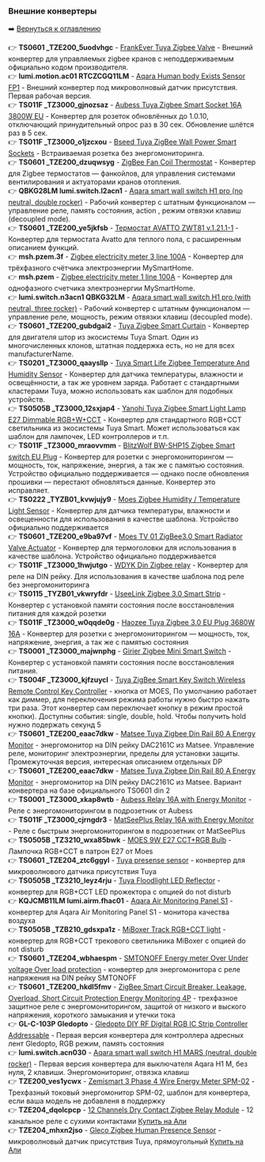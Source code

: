### Внешние конвертеры

:arrow_right: [Вернуться к оглавлению](https://github.com/kvazis/training/tree/master/lessons/articles/articles)

:point_right: **TS0601 _TZE200_5uodvhgc** - [FrankEver Tuya Zigbee Valve](https://raw.githubusercontent.com/kvazis/training/master/z2m_converters/converters/_TZE200_5uodvhgc.js) - Внешний конвертер для управляемых zigbee кранов с неподдерживаемым официально кодом производителя.    
:point_right: **lumi.motion.ac01 RTCZCGQ11LM** - [Aqara Human body Exists Sensor FP1](https://raw.githubusercontent.com/kvazis/training/master/z2m_converters/converters/RTCZCGQ11LM.js) - Внешний конвертер под микроволновый датчик присутствия. Первая рабочая версия.    
:point_right: **TS011F _TZ3000_gjnozsaz** - [Aubess Tuya Zigbee Smart Socket 16A 3800W EU](https://raw.githubusercontent.com/kvazis/training/master/z2m_converters/converters/_TZ3000_gjnozsaz.js) - Конвертер для розеток обновлённых до 1.0.10, отключающий принудительный опрос раз в 30 сек. Обновление шлётся раз в 5 сек.    
:point_right: **TS011F _TZ3000_o1jzcxou** - [Bseed Tuya ZigBee Wall Power Smart Sockets](https://raw.githubusercontent.com/kvazis/training/master/z2m_converters/converters/_TZ3000_o1jzcxou.js) - Встраиваемая розетка без энергомониторинга.    
:point_right: **TS0601 _TZE200_dzuqwsyg** - [ZigBee Fan Coil Thermostat](https://raw.githubusercontent.com/kvazis/training/master/z2m_converters/converters/_TZE200_dzuqwsyg.js) - Конвертер для Zigbee термостатов — фанкойлов, для управления системами вентилирования и актуаторами кранов отопления.    
:point_right: **QBKG28LM lumi.switch.l2acn1** - [Aqara smart wall switch H1 pro (no neutral, double rocker)](https://raw.githubusercontent.com/kvazis/training/master/z2m_converters/converters/QBKG28LM.js) - Рабочий конвертер с штатным функционалом — управление реле, память состояния, action , режим отвязки клавиш (decoupled mode).    
:point_right: **TS0601 _TZE200_ye5jkfsb** - [Термостат AVATTO ZWT81 v.1.21.1-1](https://raw.githubusercontent.com/kvazis/training/master/z2m_converters/converters/_TZE200_ye5jkfsb.js) - Конвертер для термостата Avatto для теплого пола, с расширенным описанием функций.    
:point_right: **msh.pzem.3f** - [Zigbee electricity meter 3 line 100А](https://raw.githubusercontent.com/kvazis/training/master/z2m_converters/converters/msh.pzem.3f.js) - Конвертер для трёхфазного счётчика электроэнергии MySmartHome.    
:point_right: **msh.pzem** - [Zigbee electricity meter 1 line 100А](https://raw.githubusercontent.com/kvazis/training/master/z2m_converters/converters/msh.pzem.js) - Конвертер для однофазного счетчика электроэнергии MySmartHome.    
:point_right: **lumi.switch.n3acn1 QBKG32LM** - [Aqara smart wall switch H1 pro (with neutral, three rocker)](https://raw.githubusercontent.com/kvazis/training/master/z2m_converters/converters/QBKG32LM.js) - Рабочий конвертер с штатным функционалом — управление реле, мощность, режим отвязки клавиш (decoupled mode).    
:point_right: **TS0601 _TZE200_gubdgai2** - [Tuya Zigbee Smart Curtain](https://raw.githubusercontent.com/kvazis/training/master/z2m_converters/converters/_TZE200_gubdgai2.js) - Конвертер для двигателя штор из экосистемы Tuya Smart. Один из многочисленных клонов, штатная поддержка есть, но не для всех manufacturerName.    
:point_right: **TS0201 _TZ3000_qaaysllp** - [Tuya Smart Life Zigbee Temperature And Humidity Sensor](https://raw.githubusercontent.com/kvazis/training/master/z2m_converters/converters/_TZ3000_qaaysllp.js) - Конвертер для датчика температуры, влажности и освещённости, а так же уровнем заряда. Работает с стандартными кластерами Tuya, можно использовать как шаблон для подобных устройств.    
:point_right: **TS0505B _TZ3000_12sxjap4** - [Yanohi Tuya Zigbee Smart Light Lamp E27 Dimmable RGB+W+CCT](https://raw.githubusercontent.com/kvazis/training/master/z2m_converters/converters/_TZ3000_12sxjap4.js) - Конвертер для стандартного RGB+CCT светильника из экосистемы Tuya Smart. Может использоваться как шаблон для лампочек, LED контроллеров и т.п.    
:point_right: **TS011F _TZ3000_mraovvmm** - [BlitzWolf BW-SHP15 Zigbee Smart switch EU Plug](https://raw.githubusercontent.com/kvazis/training/master/z2m_converters/converters/_TZ3000_mraovvmm.js) - Конвертер для розетки с энергомониторингом — мощность, ток, напряжение, энергия, а так же с памятью состояния. Устройство официально поддерживается — однако после обновления прошивки — перестают обновляться данные. Конвертер это исправляет.    
:point_right: **TS0222 _TYZB01_kvwjujy9** - [Moes Zigbee Humidity / Temperature Light Sensor](https://raw.githubusercontent.com/kvazis/training/master/z2m_converters/converters/_TYZB01_kvwjujy9.js) - Конвертер для датчика температуры, влажности и освещенности для использования в качестве шаблона. Устройство официально поддерживается    
:point_right: **TS0601 _TZE200_e9ba97vf** - [Moes TV 01 ZigBee3.0 Smart Radiator Valve Actuator](https://raw.githubusercontent.com/kvazis/training/master/z2m_converters/converters/_TZE200_e9ba97vf.js) - Конвертер для термоголовки для использования в качестве шаблона. Устройство официально поддерживается    
:point_right: **TS011F _TZ3000_1hwjutgo** - [WDYK Din Zigbee relay](https://raw.githubusercontent.com/kvazis/training/master/z2m_converters/converters/_TZ3000_1hwjutgo.js) - Конвертер для реле на DIN рейку. Для использования в качестве шаблона под реле без энергомониторинга    
:point_right: **TS0115 _TYZB01_vkwryfdr** - [UseeLink Zigbee 3.0 Smart Strip](https://raw.githubusercontent.com/kvazis/training/master/z2m_converters/converters/_TYZB01_vkwryfdr.js) - Конвертер с установкой памяти состояния после восстановления питания для каждой розетки    
:point_right: **TS011F _TZ3000_w0qqde0g** - [Haozee Tuya Zigbee 3.0 EU Plug 3680W 16A](https://raw.githubusercontent.com/kvazis/training/master/z2m_converters/converters/_TZ3000_w0qqde0g.js) - Конвертер для розетки с энергомониторингом — мощность, ток, напряжение, энергия, а так же с памятью состояния    
:point_right: **TS0001 _TZ3000_majwnphg** - [Girier Zigbee Mini Smart Switch](https://raw.githubusercontent.com/kvazis/training/master/z2m_converters/converters/_TZ3000_majwnphg.js) - Конвертер с установкой памяти состояния после восстановления питания.    
:point_right: **TS004F _TZ3000_kjfzuycl** - [Tuya ZigBee Smart Key Switch Wireless Remote Control Key Controller](https://raw.githubusercontent.com/kvazis/training/master/z2m_converters/converters/ERS-10TZBVB-AA.js) - кнопка от MOES, По умолчанию работает как диммер, для переключения режима работы нужно быстро нажать три раза. Этот конвертер сам переключает кнопку в режим простой кнопки). Доступны события: single, double, hold. Чтобы получить hold нужно подержать секунд 5    
:point_right: **TS0601 _TZE200_eaac7dkw** - [Matsee Tuya Zigbee Din Rail 80 A Energy Monitor](https://raw.githubusercontent.com/kvazis/training/master/z2m_converters/converters/TZE200_eaac7dkw.js) - энергомонитор на DIN рейку DAC2161C из Matsee. Управление реле, мониторинг электроэнергии, пределы для установки защиты. Промежуточная версия, интересная описанием отдельных DP    
:point_right: **TS0601 _TZE200_eaac7dkw** - [Matsee Tuya Zigbee Din Rail 80 A Energy Monitor](https://raw.githubusercontent.com/kvazis/training/master/z2m_converters/converters/_TZE200_eaac7dkw.js) - энергомонитор на DIN рейку DAC2161C из Matsee. Вариант конвертера на базе официального TS0601 din 2    
:point_right: **TS0001 _TZ3000_xkap8wtb** - [Aubess Relay 16A with Energy Monitor](https://raw.githubusercontent.com/kvazis/training/master/z2m_converters/converters/_TZ3000_xkap8wtb.js) - Реле с энергомониторингом в подрозетник от Aubess    
:point_right: **TS011F _TZ3000_cjrngdr3** - [MatSeePlus Relay 16A with Energy Monitor](https://raw.githubusercontent.com/kvazis/training/master/z2m_converters/converters/_TZ3000_cjrngdr3.js) - Реле с быстрым энергомониторингом в подрозетник от MatSeePlus    
:point_right: **TS0505B _TZ3210_wxa85bwk** - [MOES 9W E27 CCT+RGB Bulb](https://raw.githubusercontent.com/kvazis/training/master/z2m_converters/converters/TZ3210_wxa85bwk.js) - Лампочка RGB+CCT в патрон E27 от Moes    
:point_right: **TS0601 _TZE204_ztc6ggyl** - [Tuya presense sensor](https://raw.githubusercontent.com/kvazis/training/master/z2m_converters/converters/_TZE204_ztc6ggyl.js) - конвертер для микроволнового датчика присутствия Tuya    
:point_right: **TS0505B _TZ3210_leyz4rju** - [Tuya Floodlight LED Reflector](https://raw.githubusercontent.com/kvazis/training/master/z2m_converters/converters/_TZ3210_leyz4rju.js) - конвертер для RGB+CCT LED прожектора с опцией do not disturb    
:point_right: **KQJCMB11LM lumi.airm.fhac01** - [Aqara Air Monitoring Panel S1](https://raw.githubusercontent.com/kvazis/training/master/z2m_converters/converters/KQJCMB11LM.js) - конвертер для Aqara Air Monitoring Panel S1 - монитора качества воздуха     
:point_right: **TS0505B _TZB210_gdsxpa1z** - [MiBoxer Track RGB+CCT light](https://raw.githubusercontent.com/kvazis/training/master/z2m_converters/converters/_TZB210_gdsxpa1z.js) - конвертер для RGB+CCT трекового светильника MiBoxer с опцией do not disturb    
:point_right: **TS0601 _TZE204_wbhaespm** - [SMTONOFF Energy meter Over Under voltage Over load protection](https://raw.githubusercontent.com/kvazis/training/master/z2m_converters/converters/_TZE204_wbhaespm.js) - конвертер для энергомонитора с реле напряжения на DIN рейку SMTONOFF    
:point_right: **TS0601 _TZE200_hkdl5fmv** - [ZigBee Smart Circuit Breaker, Leakage, Overload, Short Circuit Protection Energy Monitoring 4P](https://raw.githubusercontent.com/kvazis/training/master/z2m_converters/converters/_TZE200_hkdl5fmv.js) - трехфазное защитное реле с энергомониторингом, защитой от низкого и выского напряжения, короткого замыкания и утечки тока    
:point_right: **GL-C-103P Gledopto** - [Gledopto DIY RF Digital RGB IC Strip Controller Addressable](https://raw.githubusercontent.com/kvazis/training/master/z2m_converters/converters/GL-C-103P.js) - Первая версия конвертера для контроллера адресных лент Gledopto, RGB режим, память состояния    
:point_right: **lumi.switch.acn030** - [Aqara smart wall switch H1 MARS (neutral, double rocker)](https://raw.githubusercontent.com/kvazis/training/master/z2m_converters/converters/znqbkg25lm.js) - Первая версия конвертера для выключателя Aqara H1 M, без нуля, 2 клавиши. Энергомониторинг, отвязка клавиш    
:point_right: **TZE200_ves1ycwx** - [Zemismart 3 Phase 4 Wire Energy Meter SPM-02](https://raw.githubusercontent.com/kvazis/training/master/z2m_converters/converters/_TZE200_ves1ycwx.js) - Трехфазный токовый энергомонитор SPM-02, шаблон для конвертера, если ваша модель не добавленя в поддержку    
:point_right: **TZE204_dqolcpcp** - [12 Channels Dry Contact Zigbee Relay Module](https://raw.githubusercontent.com/kvazis/training/master/z2m_converters/converters/TZE204_dqolcpcp.js) - 12 канальное реле с сухими контактами [Купить на Али](https://lres.bz/6rr2eu)     
:point_right: **TZE204_mhxn2jso** - [Gleco Zigbee Human Presence Sensor](https://raw.githubusercontent.com/kvazis/training/master/z2m_converters/converters/_TZE204_mhxn2jso.js) - микроволновый датчик присутствия Tuya, прямоугольный [Купить на Али](https://lres.bz/6s3vby)     